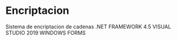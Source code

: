 # Encriptacion
Sistema de encriptacion de cadenas
.NET FRAMEWORK 4.5
VISUAL STUDIO 2019
WINDOWS FORMS 
